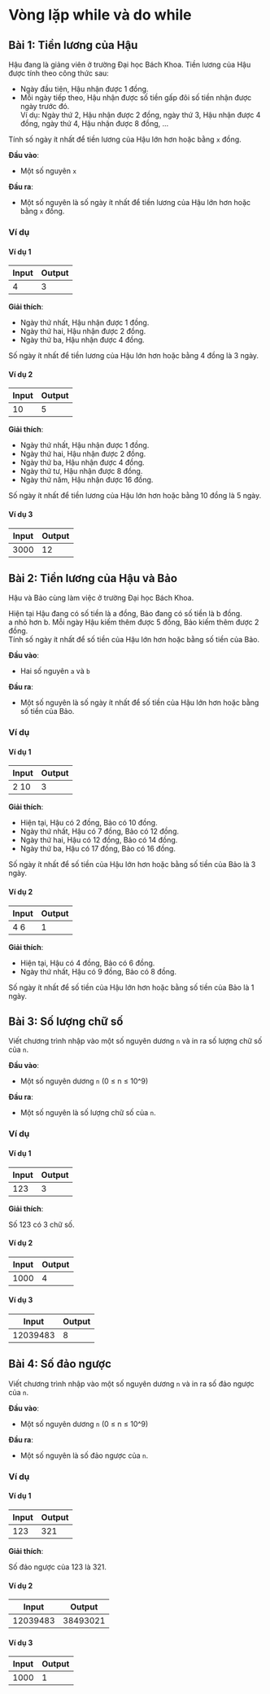 # Vòng lặp while và do while

## Bài 1: Tiền lương của Hậu

Hậu đang là giảng viên ở trường Đại học Bách Khoa. 
Tiền lương của Hậu được tính theo công thức sau:

- Ngày đầu tiên, Hậu nhận được 1 đồng.
- Mỗi ngày tiếp theo, Hậu nhận được số tiền gấp đôi số tiền nhận được ngày trước đó.<br>
Ví dụ: Ngày thứ 2, Hậu nhận được 2 đồng, ngày thứ 3, Hậu nhận được 4 đồng, ngày thứ 4, Hậu nhận được 8 đồng, ...

Tính số ngày ít nhất để tiền lương của Hậu lớn hơn hoặc bằng `x` đồng.

**Đầu vào**:

- Một số nguyên `x`

**Đầu ra**:

- Một số nguyên là số ngày ít nhất để tiền lương của Hậu lớn hơn hoặc bằng `x` đồng.

### Ví dụ

#### Ví dụ 1

| Input | Output |
|-------|--------|
| 4     | 3      |

**Giải thích**:

- Ngày thứ nhất, Hậu nhận được 1 đồng.
- Ngày thứ hai, Hậu nhận được 2 đồng.
- Ngày thứ ba, Hậu nhận được 4 đồng.

Số ngày ít nhất để tiền lương của Hậu lớn hơn hoặc bằng 4 đồng là 3 ngày.

#### Ví dụ 2

| Input | Output |
|-------|--------|
| 10    | 5      |

**Giải thích**:

- Ngày thứ nhất, Hậu nhận được 1 đồng.
- Ngày thứ hai, Hậu nhận được 2 đồng.
- Ngày thứ ba, Hậu nhận được 4 đồng.
- Ngày thứ tư, Hậu nhận được 8 đồng.
- Ngày thứ năm, Hậu nhận được 16 đồng.

Số ngày ít nhất để tiền lương của Hậu lớn hơn hoặc bằng 10 đồng là 5 ngày.

#### Ví dụ 3

| Input | Output |
|-------|--------|
| 3000   | 12     |

## Bài 2: Tiền lương của Hậu và Bảo

Hậu và Bảo cùng làm việc ở trường Đại học Bách Khoa.

Hiện tại Hậu đang có số tiền là a đồng, Bảo đang có số tiền là b đồng.<br>
a nhỏ hơn b. Mỗi ngày Hậu kiếm thêm được 5 đồng, Bảo kiếm thêm được 2 đồng.<br>
Tính số ngày ít nhất để số tiền của Hậu lớn hơn hoặc bằng số tiền của Bảo.

**Đầu vào**:

- Hai số nguyên `a` và `b`

**Đầu ra**:

- Một số nguyên là số ngày ít nhất để số tiền của Hậu lớn hơn hoặc bằng số tiền của Bảo.

### Ví dụ

#### Ví dụ 1

| Input | Output |
|-------|--------|
| 2 10   | 3      |

**Giải thích**:

- Hiện tại, Hậu có 2 đồng, Bảo có 10 đồng.
- Ngày thứ nhất, Hậu có 7 đồng, Bảo có 12 đồng.
- Ngày thứ hai, Hậu có 12 đồng, Bảo có 14 đồng.
- Ngày thứ ba, Hậu có 17 đồng, Bảo có 16 đồng.

Số ngày ít nhất để số tiền của Hậu lớn hơn hoặc bằng số tiền của Bảo là 3 ngày.

#### Ví dụ 2

| Input | Output |
|-------|--------|
| 4 6   | 1      |

**Giải thích**:

- Hiện tại, Hậu có 4 đồng, Bảo có 6 đồng.
- Ngày thứ nhất, Hậu có 9 đồng, Bảo có 8 đồng.

Số ngày ít nhất để số tiền của Hậu lớn hơn hoặc bằng số tiền của Bảo là 1 ngày.


## Bài 3: Số lượng chữ số

Viết chương trình nhập vào một số nguyên dương `n` và in ra số lượng chữ số của `n`.

**Đầu vào**:

- Một số nguyên dương `n` (0 ≤ n ≤ 10^9)

**Đầu ra**:

- Một số nguyên là số lượng chữ số của `n`.

### Ví dụ

#### Ví dụ 1

| Input | Output |
|-------|--------|
| 123   | 3      |

**Giải thích**:

Số 123 có 3 chữ số.

#### Ví dụ 2

| Input | Output |
|-------|--------|
| 1000  | 4      |

#### Ví dụ 3

| Input | Output |
|-------|--------|
| 12039483     | 8      |

## Bài 4: Số đảo ngược

Viết chương trình nhập vào một số nguyên dương `n` và in ra số đảo ngược của `n`.

**Đầu vào**:

- Một số nguyên dương `n` (0 ≤ n ≤ 10^9)

**Đầu ra**:

- Một số nguyên là số đảo ngược của `n`.

### Ví dụ

#### Ví dụ 1

| Input | Output |
|-------|--------|
| 123   | 321    |

**Giải thích**:

Số đảo ngược của 123 là 321.

#### Ví dụ 2

| Input | Output |
|-------|--------|
| 12039483     | 38493021      |

#### Ví dụ 3

| Input | Output |
|-------|--------|
| 1000  | 1      |
